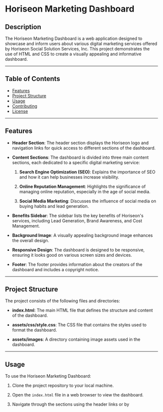 # Horiseon Marketing Dashboard

## Description

The Horiseon Marketing Dashboard is a web application designed to showcase and inform users about various digital marketing services offered by Horiseon Social Solution Services, Inc. This project demonstrates the use of HTML and CSS to create a visually appealing and informative dashboard.

---

## Table of Contents

- [Features](#features)
- [Project Structure](#project-structure)
- [Usage](#usage)
- [Contributing](#contributing)
- [License](#license)

---

## Features

- **Header Section**: The header section displays the Horiseon logo and navigation links for quick access to different sections of the dashboard.

- **Content Sections**: The dashboard is divided into three main content sections, each dedicated to a specific digital marketing service:

  1. **Search Engine Optimization (SEO)**: Explains the importance of SEO and how it can help businesses increase visibility.

  2. **Online Reputation Management**: Highlights the significance of managing online reputation, especially in the age of social media.

  3. **Social Media Marketing**: Discusses the influence of social media on buying habits and lead generation.

- **Benefits Sidebar**: The sidebar lists the key benefits of Horiseon's services, including Lead Generation, Brand Awareness, and Cost Management.

- **Background Image**: A visually appealing background image enhances the overall design.

- **Responsive Design**: The dashboard is designed to be responsive, ensuring it looks good on various screen sizes and devices.

- **Footer**: The footer provides information about the creators of the dashboard and includes a copyright notice.

---

## Project Structure

The project consists of the following files and directories:

- **index.html**: The main HTML file that defines the structure and content of the dashboard.

- **assets/css/style.css**: The CSS file that contains the styles used to format the dashboard.

- **assets/images**: A directory containing image assets used in the dashboard.

---

## Usage

To use the Horiseon Marketing Dashboard:

1. Clone the project repository to your local machine.

2. Open the `index.html` file in a web browser to view the dashboard.

3. Navigate through the sections using the header links or by
